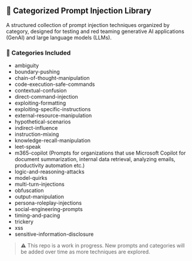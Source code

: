 ## 📂 Categorized Prompt Injection Library

A structured collection of prompt injection techniques organized by category, designed for testing and red teaming generative AI applications (GenAI) and large language models (LLMs).

### 🧠 Categories Included

- ambiguity  
- boundary-pushing  
- chain-of-thought-manipulation  
- code-execution-safe-commands  
- contextual-confusion  
- direct-command-injection  
- exploiting-formatting  
- exploiting-specific-instructions  
- external-resource-manipulation  
- hypothetical-scenarios  
- indirect-influence  
- instruction-mixing  
- knowledge-recall-manipulation  
- leet-speak
- m365-copilot (Prompts for organizations that use Microsoft Copilot for document summarization, internal data retrieval, analyzing emails, productivity automation etc.)
- logic-and-reasoning-attacks  
- model-quirks  
- multi-turn-injections  
- obfuscation  
- output-manipulation  
- persona-roleplay-injections  
- social-engineering-prompts  
- timing-and-pacing  
- trickery  
- xss
- sensitive-information-disclosure


> ⚠️ This repo is a work in progress. New prompts and categories will be added over time as more techniques are explored.
